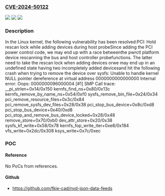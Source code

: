 ### [CVE-2024-50122](https://cve.mitre.org/cgi-bin/cvename.cgi?name=CVE-2024-50122)
![](https://img.shields.io/static/v1?label=Product&message=Linux&color=blue)
![](https://img.shields.io/static/v1?label=Version&message=4565d2652a37%3C%20d4f38a0e7cc9%20&color=brighgreen)
![](https://img.shields.io/static/v1?label=Vulnerability&message=n%2Fa&color=brighgreen)

### Description

In the Linux kernel, the following vulnerability has been resolved:PCI: Hold rescan lock while adding devices during host probeSince adding the PCI power control code, we may end up with a race betweenthe pwrctl platform device rescanning the bus and host controller probefunctions. The latter need to take the rescan lock when adding devices orwe may end up in an undefined state having two incompletely added devicesand hit the following crash when trying to remove the device over sysfs:  Unable to handle kernel NULL pointer dereference at virtual address 0000000000000000  Internal error: Oops: 0000000096000004 [#1] SMP  Call trace:    __pi_strlen+0x14/0x150    kernfs_find_ns+0x80/0x13c    kernfs_remove_by_name_ns+0x54/0xf0    sysfs_remove_bin_file+0x24/0x34    pci_remove_resource_files+0x3c/0x84    pci_remove_sysfs_dev_files+0x28/0x38    pci_stop_bus_device+0x8c/0xd8    pci_stop_bus_device+0x40/0xd8    pci_stop_and_remove_bus_device_locked+0x28/0x48    remove_store+0x70/0xb0    dev_attr_store+0x20/0x38    sysfs_kf_write+0x58/0x78    kernfs_fop_write_iter+0xe8/0x184    vfs_write+0x2dc/0x308    ksys_write+0x7c/0xec

### POC

#### Reference
No PoCs from references.

#### Github
- https://github.com/fkie-cad/nvd-json-data-feeds

